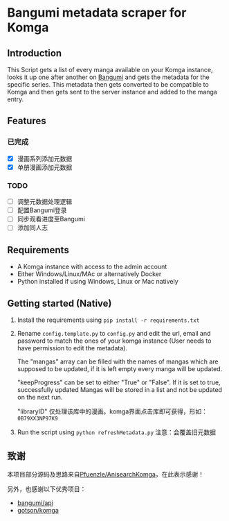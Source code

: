 # Bangumi metadata scraper for Komga

## Introduction

This Script gets a list of every manga available on your Komga instance,
looks it up one after another on [Bangumi](https://bgm.tv/) and gets the metadata for the specific series.
This metadata then gets converted to be compatible to Komga and then gets sent to the server instance and added to the manga entry.

## Features

### 已完成

- [x] 漫画系列添加元数据
- [x] 单册漫画添加元数据

### TODO

- [ ] 调整元数据处理逻辑
- [ ] 配置Bangumi登录
- [ ] 同步观看进度至Bangumi
- [ ] 添加同人志

## Requirements

- A Komga instance with access to the admin account
- Either Windows/Linux/MAc or alternatively Docker
- Python installed if using Windows, Linux or Mac natively

## Getting started (Native)

1. Install the requirements using `pip install -r requirements.txt`
2. Rename `config.template.py` to `config.py` and edit the url, email and password to match the ones of your komga instance (User needs to have permission to edit the metadata).

    The "mangas" array can be filled with the names of mangas which are supposed to be updated, if it is left empty every manga will be updated.

    "keepProgress" can be set to either "True" or "False". If it is set to true, successfully updated Mangas will be stored in a list and not be updated on the next run.

    "libraryID" 仅处理该库中的漫画。komga界面点击库即可获得，形如：`0B79XX3NP97K9`
3. Run the script using `python refreshMetadata.py` 注意：会覆盖旧元数据


## 致谢

本项目部分源码及思路来自[Pfuenzle/AnisearchKomga](https://github.com/Pfuenzle/AnisearchKomga)，在此表示感谢！

另外，也感谢以下优秀项目：
- [bangumi/api](https://github.com/bangumi/api)
- [gotson/komga](https://github.com/gotson/komga)